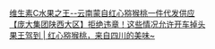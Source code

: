   
[维生素C水果之王--云南蒙自红心猕猴桃一件代发供应](http://www.dianyue.me/archives/137/9fy3h5xx3zqfr0sz/)  
[【庞大集团陕西大区】拒绝违章！这些情况允许开车掉头](http://www.dianyue.me/archives/343/rqbgumk2exnt0oq8/)  
[果王驾到 | 红心猕猴桃，来自四川的美味~](http://www.dianyue.me/archives/740/hb5vrhs1dziwn90n/)